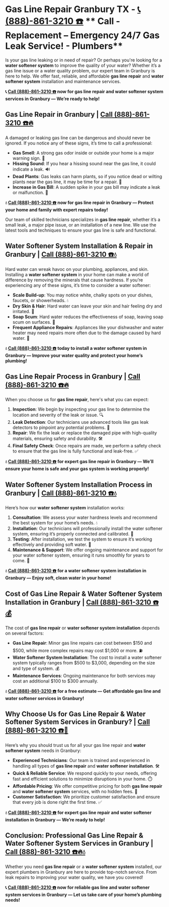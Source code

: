 # Gas Line Repair Granbury TX - [📞 (888)-861-3210 ☎️](tel:+18888613210) ** Call - Replacement – Emergency 24/7 Gas Leak Service! - Plumbers**

Is your gas line leaking or in need of repair? Or perhaps you're looking for a **water softener system** to improve the quality of your water? Whether it’s a gas line issue or a water quality problem, our expert team in Granbury is here to help. We offer fast, reliable, and affordable **gas line repair** and **water softener system** installation and maintenance services.

**📞 [Call (888)-861-3210 ☎️](tel:+18888613210) now for gas line repair and water softener system services in Granbury — We’re ready to help!**

## **Gas Line Repair in Granbury | [Call (888)-861-3210 ☎️🔥](tel:+18888613210)**

A damaged or leaking gas line can be dangerous and should never be ignored. If you notice any of these signs, it’s time to call a professional:

- **Gas Smell**: A strong gas odor inside or outside your home is a major warning sign. 🚨  
- **Hissing Sound**: If you hear a hissing sound near the gas line, it could indicate a leak. 🔊  
- **Dead Plants**: Gas leaks can harm plants, so if you notice dead or wilting plants near the gas line, it may be time for a repair. 🌱  
- **Increase in Gas Bill**: A sudden spike in your gas bill may indicate a leak or malfunction. 💸  

**💧 [Call (888)-861-3210 ☎️](tel:+18888613210) now for gas line repair in Granbury — Protect your home and family with expert repairs today!**

Our team of skilled technicians specializes in **gas line repair**, whether it’s a small leak, a major pipe issue, or an installation of a new line. We use the latest tools and techniques to ensure your gas line is safe and functional.

## **Water Softener System Installation & Repair in Granbury | [Call (888)-861-3210 ☎️💧](tel:+18888613210)**

Hard water can wreak havoc on your plumbing, appliances, and skin. Installing a **water softener system** in your home can make a world of difference by removing the minerals that cause hardness. If you’re experiencing any of these signs, it’s time to consider a water softener:

- **Scale Build-up**: You may notice white, chalky spots on your dishes, faucets, or showerheads. 💧  
- **Dry Skin & Hair**: Hard water can leave your skin and hair feeling dry and irritated. 🛁  
- **Soap Scum**: Hard water reduces the effectiveness of soap, leaving soap scum on surfaces. 🧼  
- **Frequent Appliance Repairs**: Appliances like your dishwasher and water heater may need repairs more often due to the damage caused by hard water. 🔧  

**💧 [Call (888)-861-3210 ☎️](tel:+18888613210) today to install a **water softener system** in Granbury — Improve your water quality and protect your home’s plumbing!**

## **Gas Line Repair Process in Granbury | [Call (888)-861-3210 ☎️🔥](tel:+18888613210)**

When you choose us for **gas line repair**, here's what you can expect:

1. **Inspection**: We begin by inspecting your gas line to determine the location and severity of the leak or issue. 🔍  
2. **Leak Detection**: Our technicians use advanced tools like gas leak detectors to pinpoint any potential problems. 🚨  
3. **Repair**: We fix the leak or replace the damaged pipe with high-quality materials, ensuring safety and durability. 🛠️  
4. **Final Safety Check**: Once repairs are made, we perform a safety check to ensure that the gas line is fully functional and leak-free. ✅  

**💧 [Call (888)-861-3210 ☎️](tel:+18888613210) for expert **gas line repair** in Granbury — We’ll ensure your home is safe and your gas system is working properly!**

## **Water Softener System Installation Process in Granbury | [Call (888)-861-3210 ☎️💧](tel:+18888613210)**

Here’s how our **water softener system** installation works:

1. **Consultation**: We assess your water hardness levels and recommend the best system for your home’s needs. 💧  
2. **Installation**: Our technicians will professionally install the water softener system, ensuring it’s properly connected and calibrated. 🔧  
3. **Testing**: After installation, we test the system to ensure it’s working effectively and providing soft water. 🌊  
4. **Maintenance & Support**: We offer ongoing maintenance and support for your water softener system, ensuring it runs smoothly for years to come. 🔄  

**💧 [Call (888)-861-3210 ☎️](tel:+18888613210) for a water softener system installation in Granbury — Enjoy soft, clean water in your home!**

## **Cost of Gas Line Repair & Water Softener System Installation in Granbury | [Call (888)-861-3210 ☎️💰](tel:+18888613210)**

The cost of **gas line repair** or **water softener system installation** depends on several factors:

- **Gas Line Repair**: Minor gas line repairs can cost between $150 and $500, while more complex repairs may cost $1,000 or more. ⛽  
- **Water Softener System Installation**: The cost to install a water softener system typically ranges from $500 to $3,000, depending on the size and type of system. 💰  
- **Maintenance Services**: Ongoing maintenance for both services may cost an additional $100 to $300 annually.  

**💧 [Call (888)-861-3210 ☎️](tel:+18888613210) for a free estimate — Get affordable gas line and water softener services in Granbury!**

## **Why Choose Us for Gas Line Repair & Water Softener System Services in Granbury? | [Call (888)-861-3210 ☎️🌟](tel:+18888613210)**

Here’s why you should trust us for all your gas line repair and **water softener system** needs in Granbury:

- **Experienced Technicians**: Our team is trained and experienced in handling all types of **gas line repair** and **water softener installation**. 🛠️  
- **Quick & Reliable Service**: We respond quickly to your needs, offering fast and efficient solutions to minimize disruptions in your home. ⏱️  
- **Affordable Pricing**: We offer competitive pricing for both **gas line repair** and **water softener system** services, with no hidden fees. 💸  
- **Customer Satisfaction**: We prioritize customer satisfaction and ensure that every job is done right the first time. ✅  

**💧 [Call (888)-861-3210 ☎️](tel:+18888613210) for expert gas line repair and water softener installation in Granbury — We’re ready to help!**

## **Conclusion: Professional Gas Line Repair & Water Softener System Services in Granbury | [Call (888)-861-3210 ☎️🔥💧](tel:+18888613210)**

Whether you need **gas line repair** or a **water softener system** installed, our expert plumbers in Granbury are here to provide top-notch service. From leak repairs to improving your water quality, we have you covered!

**📞 [Call (888)-861-3210 ☎️](tel:+18888613210) now for reliable gas line and water softener system services in Granbury — Let us take care of your home’s plumbing needs!**
